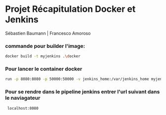 # Projet Récapitulation Docker et Jenkins
Sébastien Baumann | Francesco Amoroso

### commande pour builder l'image:

 ```bash 
 docker build -t myjenkins .\docker
 ```
 ### Pour lancer le container docker 
 
  ```bash 
 run -p 8080:8080 -p 50000:50000 -v jenkins_home:/var/jenkins_home myjenkins
  ```

 ### Pour se rendre dans le pipeline jenkins entrer l'url suivant dans le naviagateur
 
 ```bash 
  localhost:8080
 ```
 
 
